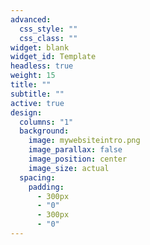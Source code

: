 ```yaml
---
advanced:
  css_style: ""
  css_class: ""
widget: blank
widget_id: Template
headless: true
weight: 15
title: ""
subtitle: ""
active: true
design:
  columns: "1"
  background:
    image: mywebsiteintro.png
    image_parallax: false
    image_position: center
    image_size: actual
  spacing:
    padding:
      - 300px
      - "0"
      - 300px
      - "0"
---
```

